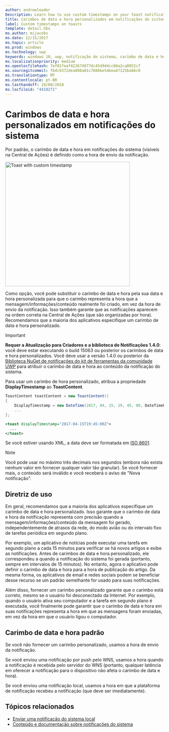 ```yaml
---
author: andrewleader
Description: Learn how to use custom timestamps on your toast notifications.
title: Carimbos de data e hora personalizados em notificações do sistema
label: Custom timestamps on toasts
template: detail.hbs
ms.author: mijacobs
ms.date: 12/15/2017
ms.topic: article
ms.prod: windows
ms.technology: uwp
keywords: windows 10, uwp, notificação do sistema, carimbo de data e hora personalizado, carimbo de data e hora, notificação, central de ações
ms.localizationpriority: medium
ms.openlocfilehash: 7ef01feaf422674977dc4549d4cc68a2ca0052c7
ms.sourcegitcommit: fbdc9372dea898a01c7686be54bea47125bab6c0
ms.translationtype: MT
ms.contentlocale: pt-BR
ms.lasthandoff: 10/08/2018
ms.locfileid: "4418271"
---
```

# <a name="custom-timestamps-on-toasts"></a>Carimbos de data e hora personalizados em notificações do sistema

Por padrão, o carimbo de data e hora em notificações do sistema (visíveis na Central de Ações) é definido como a hora de envio da notificação.

<img alt="Toast with custom timestamp" src="images/toast-customtimestamp.jpg" width="396"/>

Como opção, você pode substituir o carimbo de data e hora pela sua data e hora personalizada para que o carimbo representa a hora que a mensagem/informações/conteúdo realmente foi criado, em vez da hora de envio da notificação. Isso também garante que as notificações aparecem na ordem correta na Central de Ações (que são organizadas por hora). Recomendamos que a maioria dos aplicativos especifique um carimbo de data e hora personalizado.

> [!IMPORTANT]
> **Requer a Atualização para Criadores e a biblioteca de Notificações 1.4.0**: você deve estar executando o build 15063 ou posterior os carimbos de data e hora personalizados. Você deve usar a versão 1.4.0 ou posterior da [Biblioteca NuGet de notificações do kit de ferramentas da comunidade UWP](https://www.nuget.org/packages/Microsoft.Toolkit.Uwp.Notifications/) para atribuir o carimbo de data e hora ao conteúdo da notificação do sistema.

Para usar um carimbo de hora personalizado, atribua a propriedade **DisplayTimestamp** ao **ToastContent**.

```csharp
ToastContent toastContent = new ToastContent()
{
    DisplayTimestamp = new DateTime(2017, 04, 15, 19, 45, 00, DateTimeKind.Utc),
    ...
};
```

```xml
<toast displayTimestamp="2017-04-15T19:45:00Z">
  ...
</toast>
```

Se você estiver usando XML, a data deve ser formatada em [ISO 8601](https://en.wikipedia.org/wiki/ISO_8601).

> [!NOTE]
> Você pode usar no máximo três decimais nos segundos (embora não exista nenhum valor em fornecer qualquer valor tão granular). Se você fornecer mais, o conteúdo será inválido e você receberá o aviso de "Nova notificação".


## <a name="usage-guidance"></a>Diretriz de uso

Em geral, recomendamos que a maioria dos aplicativos especifique um carimbo de data e hora personalizado. Isso garante que o carimbo de data e hora da notificação representa com precisão quando a mensagem/informações/conteúdo da mensagem foi gerado, independentemente de atrasos da rede, do modo avião ou do intervalo fixo de tarefas periódica em segundo plano.

Por exemplo, um aplicativo de notícias pode executar uma tarefa em segundo plano a cada 15 minutos para verificar se há novos artigos e exibe as notificações. Antes de carimbos de data e hora personalizado, ele correspondeu a quando a notificação do sistema foi gerada (portanto, sempre em intervalos de 15 minutos). No entanto, agora o aplicativo pode definir o carimbo de data e hora para a hora de publicação do artigo. Da mesma forma, os aplicativos de email e redes sociais podem se beneficiar desse recurso se um padrão semelhante for usado para suas notificações.

Além disso, fornecer um carimbo personalizado garante que o carimbo está correto, mesmo se o usuário foi desconectado da Internet. Por exemplo, quando o usuário ativa seu computador e a tarefa em segundo plano é executada, você finalmente pode garantir que o carimbo de data e hora em suas notificações representa a hora em que as mensagens foram enviadas, em vez da hora em que o usuário ligou o computador.


## <a name="default-timestamp"></a>Carimbo de data e hora padrão

Se você não fornecer um carimbo personalizado, usamos a hora de envio da notificação.

Se você enviou uma notificação por push pelo WNS, usamos a hora quando a notificação é recebida pelo servidor do WNS (portanto, qualquer latência em oferecer a notificação para o dispositivo não afeta o carimbo de data e hora).

Se você enviou uma notificação local, usamos a hora em que a plataforma de notificação recebeu a notificação (que deve ser imediatamente).


## <a name="related-topics"></a>Tópicos relacionados

- [Enviar uma notificação do sistema local](send-local-toast.md)
- [Conteúdo e documentação sobre notificações do sistema](adaptive-interactive-toasts.md)